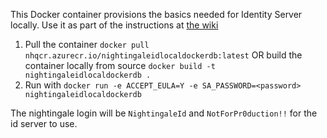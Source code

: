 This Docker container provisions the basics needed for Identity Server locally. Use it as part of the instructions at [the wiki](https://dev.azure.com/nightingalehq/Nightingale/_wiki/wikis/Nightingale.wiki/2/Running-the-ID-solution-locally)

1. Pull the container `docker pull nhqcr.azurecr.io/nightingaleidlocaldockerdb:latest` OR build the container locally from source `docker build -t nightingaleidlocaldockerdb .`
2. Run with `docker run -e ACCEPT_EULA=Y -e SA_PASSWORD=<password>  nightingaleidlocaldockerdb`

The nightingale login will be `NightingaleId` and `NotForPr0duction!!` for the id server to use.
